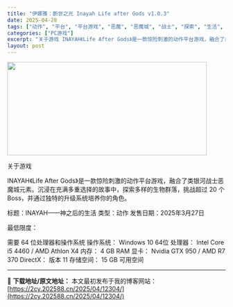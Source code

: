 ```yaml
---
title: "伊娜雅：断世之光 Inayah Life after Gods v1.0.3"
date: 2025-04-28
tags: ["动作", "平台", "平台游戏", "恶魔", "恶魔城", "战士", "探索", "生活", "类银河战士恶魔城", "角色"]
categories: ["PC游戏"]
excerpt: "关于游戏 INAYAH《Life After Gods》是一款惊险刺激的动作平台游戏，融合了类银河战士恶魔城元素。沉浸在充满多重选择的故事中，探索多样的生物群落，挑战超过 20 个 Boss，并通过独特的升级系统培养你的角色。 标题：INAYAH——神之后的生活 类型：动作 发售日期：2025年3月&hellip;"
layout: post
---
```


<img class="aligncenter size-full wp-image-12299" src="https://2cy.202588.cn/wp-content/uploads/2025/04/2025042804040247.webp" alt="" width="460" height="215" />

关于游戏

INAYAH《Life After Gods》是一款惊险刺激的动作平台游戏，融合了类银河战士恶魔城元素。沉浸在充满多重选择的故事中，探索多样的生物群落，挑战超过 20 个 Boss，并通过独特的升级系统培养你的角色。

标题：INAYAH——神之后的生活
类型：动作
发售日期：2025年3月27日

最低限度：

需要 64 位处理器和操作系统
操作系统： Windows 10 64位
处理器： Intel Core i5 4460 / AMD Athlon X4
内存： 4 GB RAM
显卡： Nvidia GTX 950 / AMD R7 370
DirectX： 版本 11
存储空间： 15 GB 可用空间

---
📖 **下载地址/原文地址：** 本文最初发布于我的博客网站：[https://2cy.202588.cn/2025/04/12304/](https://2cy.202588.cn/2025/04/12304/)
